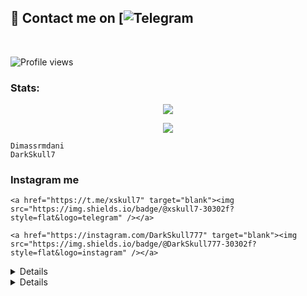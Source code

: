 ## 📨 Contact me on [![Telegram](https://img.shields.io/badge/telegram-1b77FF.svg?style=for-the-badge&logo=telegramhttps://t.me/xskull7) 

<br>

![Profile views](https://komarev.com/ghpvc/?username=DarkSkull777&color=blue&style=flat-square&label=Profile+Views)

### Stats:

<p align="center"><a href="https://github.com/DarkSkull777"><img src="https://github-readme-stats.vercel.app/api?username=DarkSkull777&show_icons=true&theme=radical"></a></p>

<p align="center"><a href="https://github.com/DarkSkull777"><img src="https://github-readme-stats.vercel.app/api/top-langs/?username=DarkSkull777&theme=radical&layout=compact"></a></p> 

<p>

    Dimassrmdani
    DarkSkull7

</p>

### Instagram me



    <a href="https://t.me/xskull7" target="blank"><img src="https://img.shields.io/badge/@xskull7-30302f?style=flat&logo=telegram" /></a>

    <a href="https://instagram.com/DarkSkull777" target="blank"><img src="https://img.shields.io/badge/@DarkSkull777-30302f?style=flat&logo=instagram" /></a>



<details>

    <summary>&#127942 <b>GitHub Awards</b></summary><br/>


## 📨 Contact me on [![Telegram](https://img.shields.io/badge/telegram-1b77FF.svg?style=for-the-badge&logo=telegram)](https://t.me/xflicks) 

<br>

![Profile views](https://komarev.com/ghpvc/?username=ferikunn&color=blue&style=flat-square&label=Profile+Views)

### Stats:

<p align="center"><a href="https://github.com/DarkSkull777"><img src="https://github-readme-stats.vercel.app/api?username=ferikunn&show_icons=true&theme=radical"></a></p>

<p align="center"><a href="https://github.com/DarkSkull777"><img src="https://github-readme-stats.vercel.app/api/top-langs/?username=ferikunn&theme=radical&layout=compact"></a></p> 

<p>

    <img src="https://img.shields.io/badge/OS-Linux-blue?&logo=Linux" />

    <img src="https://img.shields.io/badge/OS-Windows-blue?&logo=Windows" />

    <img src="https://img.shields.io/badge/IDE-Xcode-blue?&logo=xcode" />

    <img src="https://img.shields.io/badge/Text%20Editor-Visual%20Studio%20Code-blue?&logo=visual%20studio%20code&logoColor=blue" />

    <img src="https://img.shields.io/badge/Sublime%20Text-gray?&logo=Sublime-Text" />

</p>

### Let's connect!

<p>

    <a href="https://t.me/xsku7" target="blank"><img src="https://img.shields.io/badge/@xskull7-30302f?style=flat&logo=telegram" /></a>

    <a href="https://instagram.com/dimassrmdani" target="blank"><img src="https://img.shields.io/badge/@xflicks-30302f?style=flat&logo=instagram" /></a>

</p>

<details>

    <summary>&#127942 <b>GitHub Awards</b></summary><br/>

![Github Trophy](https://github-profile-trophy.vercel.app/?username=phaticusthiccy)

</details>

<details>

    <summary>&#127942 <b>GitHub Activity</b></summary><br/>

![Metrics](https://metrics.lecoq.io/ferikunn?template=classic&repositories.forks=true&languages=1&languages.colors=github&languages.threshold=0%25&config.timezone=Asia%2FJakarta)

</details>
![Github Trophy](https://github-profile-trophy.vercel.app/?username=phaticusthiccy)

</details>

<details>

    <summary>&#127942 <b>GitHub Activity</b></summary><br/>

![Metrics](https://metrics.lecoq.io/DarkSkull777?template=classic&repositories.forks=true&languages=1&languages.colors=github&languages.threshold=0%25&config.timezone=Asia%2FJakarta)

</details>
